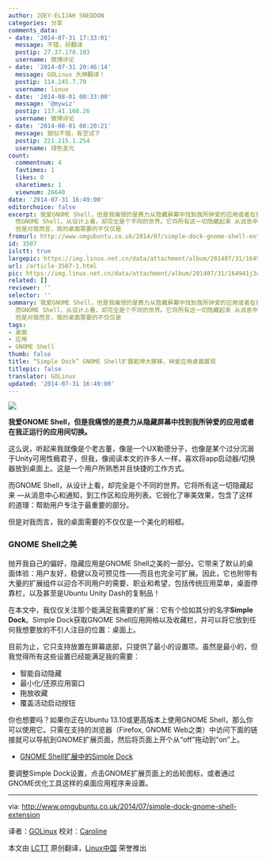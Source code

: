 ```yaml
---
author: JOEY-ELIJAH SNEDDON
categories: 分享
comments_data:
- date: '2014-07-31 17:33:01'
  message: 不错，好翻译
  postip: 27.37.170.103
  username: 微博评论
- date: '2014-07-31 20:46:14'
  message: GOLinux 大神翻译！
  postip: 114.245.7.79
  username: linux
- date: '2014-08-01 00:33:00'
  message: '@mywiz'
  postip: 117.41.160.26
  username: 微博评论
- date: '2014-08-01 08:20:21'
  message: 貌似不错，有空试下
  postip: 221.215.1.254
  username: 绿色圣光
count:
  commentnum: 4
  favtimes: 1
  likes: 0
  sharetimes: 1
  viewnum: 26640
date: '2014-07-31 16:49:00'
editorchoice: false
excerpt: 我爱GNOME Shell，但是我痛恨的是费力从隐藏屏幕中找到我所钟爱的应用或者在我正运行的应用间切换。 这么说，听起来我就像是个老古董，像是一个UX勒德分子，也像是某个过分沉溺于Unity可用性瘾君子，但我，像阅读本文的许多人一样，喜欢将app启动器/切换器放到桌面上。这是一个用户所熟悉并且快捷的工作方式。
  而GNOME Shell，从设计上看，却完全是个不同的世界。它将所有这一切隐藏起来 从消息中心和通知，到工作区和应用列表。它弱化了审美效果，包含了这样的道理：帮助用户专注于最重要的部分。
  但是对我而言，我的桌面需要的不仅仅是
fromurl: http://www.omgubuntu.co.uk/2014/07/simple-dock-gnome-shell-extension
id: 3507
islctt: true
largepic: https://img.linux.net.cn/data/attachment/album/201407/31/164941j3qxoi6lyzqqoz88.jpg
url: /article-3507-1.html
pic: https://img.linux.net.cn/data/attachment/album/201407/31/164941j3qxoi6lyzqqoz88.jpg.thumb.jpg
related: []
reviewer: ''
selector: ''
summary: 我爱GNOME Shell，但是我痛恨的是费力从隐藏屏幕中找到我所钟爱的应用或者在我正运行的应用间切换。 这么说，听起来我就像是个老古董，像是一个UX勒德分子，也像是某个过分沉溺于Unity可用性瘾君子，但我，像阅读本文的许多人一样，喜欢将app启动器/切换器放到桌面上。这是一个用户所熟悉并且快捷的工作方式。
  而GNOME Shell，从设计上看，却完全是个不同的世界。它将所有这一切隐藏起来 从消息中心和通知，到工作区和应用列表。它弱化了审美效果，包含了这样的道理：帮助用户专注于最重要的部分。
  但是对我而言，我的桌面需要的不仅仅是
tags:
- 桌面
- 应用
- GNOME Shell
thumb: false
title: “Simple Dock” GNOME Shell扩展乾坤大挪移，钟爱应用桌面展现
titlepic: false
translator: GOLinux
updated: '2014-07-31 16:49:00'
---
```


[![](https://camo.githubusercontent.com/365447ffad1300d18951b5f1f0bfc42a9b0ad1e0/687474703a2f2f7777772e6f6d677562756e74752e636f2e756b2f77702d636f6e74656e742f75706c6f6164732f323031342f30372f73637265656e73686f745f3831355f312e6a7067)](https://camo.githubusercontent.com/365447ffad1300d18951b5f1f0bfc42a9b0ad1e0/687474703a2f2f7777772e6f6d677562756e74752e636f2e756b2f77702d636f6e74656e742f75706c6f6164732f323031342f30372f73637265656e73686f745f3831355f312e6a7067)


**我爱GNOME Shell，但是我痛恨的是费力从隐藏屏幕中找到我所钟爱的应用或者在我正运行的应用间切换。**


这么说，听起来我就像是个老古董，像是一个UX勒德分子，也像是某个过分沉溺于Unity可用性瘾君子，但我，像阅读本文的许多人一样，喜欢将app启动器/切换器放到桌面上。这是一个用户所熟悉并且快捷的工作方式。


而GNOME Shell，从设计上看，却完全是个不同的世界。它将所有这一切隐藏起来 —从消息中心和通知，到工作区和应用列表。它弱化了审美效果，包含了这样的道理：帮助用户专注于最重要的部分。


但是对我而言，我的桌面需要的不仅仅是一个美化的相框。


### GNOME Shell之美


抛开我自己的偏好，隐藏应用是GNOME Shell之美的一部分。它带来了默认的桌面体验：用户友好，稳健以及可预见性——而且也完全可扩展。因此，它也附带有大量的扩展组件以迎合不同用户的需要、职业和希望，包括传统应用菜单，桌面停靠栏，以及甚至是Ubuntu Unity Dash的复制品！


在本文中，我仅仅关注那个能满足我需要的扩展：它有个恰如其分的名字**Simple Dock**。Simple Dock获取GNOME Shell应用网格以及收藏栏，并可以将它放到任何我想要放的不引人注目的位置：桌面上。


目前为止，它只支持放置在屏幕底部，只提供了最小的设置项。虽然是最小的，但我觉得所有这些设置已经能满足我的需要：


* 智能自动隐藏
* 最小化/还原应用窗口
* 拖放收藏
* 覆盖活动启动按钮


你也想要吗？如果你正在Ubuntu 13.10或更高版本上使用GNOME Shell，那么你可以使用它。只需在支持的浏览器（Firefox, GNOME Web之类）中访问下面的链接就可以导航到GNOME扩展页面，然后将页面上开个从“off”拖动到“on”上。


* [GNOME Shell扩展中的Simple Dock](https://extensions.gnome.org/extension/815/simple-dock/)


要调整Simple Dock设置，点击GNOME扩展页面上的齿轮图标，或者通过GNOME优化工具这样的桌面应用程序来设置。




---


via: <http://www.omgubuntu.co.uk/2014/07/simple-dock-gnome-shell-extension>


译者：[GOLinux](https://github.com/GOLinux) 校对：[Caroline](https://github.com/carolinewuyan)


本文由 [LCTT](https://github.com/LCTT/TranslateProject) 原创翻译，[Linux中国](http://linux.cn/) 荣誉推出